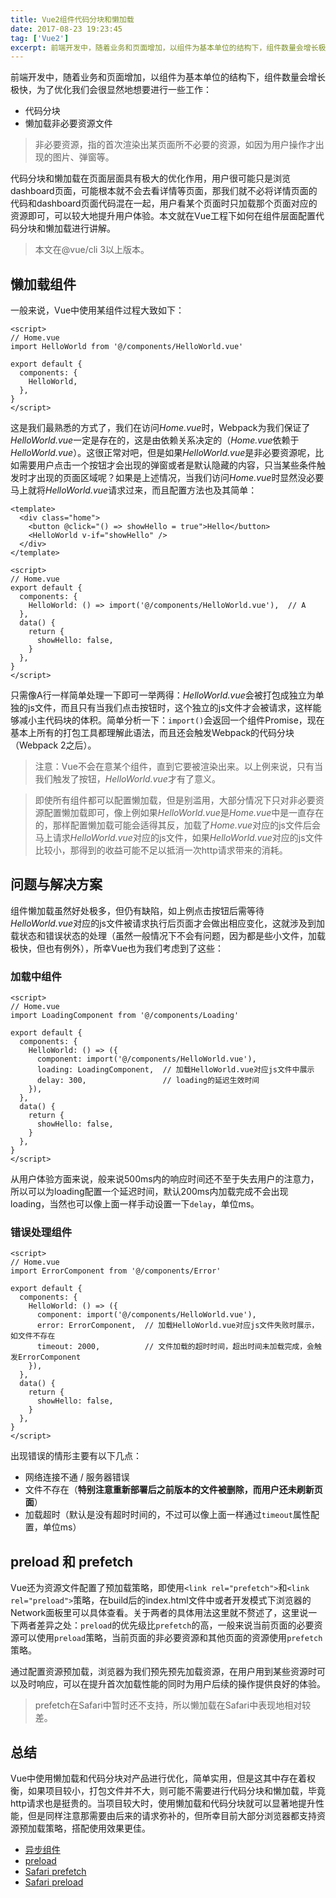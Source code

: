 ```yaml
---
title: Vue2组件代码分块和懒加载
date: 2017-08-23 19:23:45
tag: ['Vue2']
excerpt: 前端开发中，随着业务和页面增加，以组件为基本单位的结构下，组件数量会增长极快，为了优化我们经常需要进行代码分块和对非必要资源文件进行懒加载。
---
```


前端开发中，随着业务和页面增加，以组件为基本单位的结构下，组件数量会增长极快，为了优化我们会很显然地想要进行一些工作：

- 代码分块
- 懒加载非必要资源文件

> 非必要资源，指的首次渲染出某页面所不必要的资源，如因为用户操作才出现的图片、弹窗等。

代码分块和懒加载在页面层面具有极大的优化作用，用户很可能只是浏览dashboard页面，可能根本就不会去看详情等页面，那我们就不必将详情页面的代码和dashboard页面代码混在一起，用户看某个页面时只加载那个页面对应的资源即可，可以较大地提升用户体验。本文就在Vue工程下如何在组件层面配置代码分块和懒加载进行讲解。

> 本文在@vue/cli 3以上版本。

## 懒加载组件

一般来说，Vue中使用某组件过程大致如下：

```vue
<script>
// Home.vue
import HelloWorld from '@/components/HelloWorld.vue'

export default {
  components: {
    HelloWorld,
  },
}
</script>
```

这是我们最熟悉的方式了，我们在访问*Home.vue*时，Webpack为我们保证了*HelloWorld.vue*一定是存在的，这是由依赖关系决定的（*Home.vue*依赖于*HelloWorld.vue*）。这很正常对吧，但是如果*HelloWorld.vue*是非必要资源呢，比如需要用户点击一个按钮才会出现的弹窗或者是默认隐藏的内容，只当某些条件触发时才出现的页面区域呢？如果是上述情况，当我们访问*Home.vue*时显然没必要马上就将*HelloWorld.vue*请求过来，而且配置方法也及其简单：

```vue
<template>
  <div class="home">
    <button @click="() => showHello = true">Hello</button>
    <HelloWorld v-if="showHello" />
  </div>
</template>

<script>
// Home.vue
export default {
  components: {
    HelloWorld: () => import('@/components/HelloWorld.vue'),  // A
  },
  data() {
    return {
      showHello: false,
    }
  },
}
</script>
```

只需像A行一样简单处理一下即可一举两得：*HelloWorld.vue*会被打包成独立为单独的js文件，而且只有当我们点击按钮时，这个独立的js文件才会被请求，这样能够减小主代码块的体积。简单分析一下：`import()`会返回一个组件Promise，现在基本上所有的打包工具都理解此语法，而且还会触发Webpack的代码分块（Webpack 2之后）。

> 注意：Vue不会在意某个组件，直到它要被渲染出来。以上例来说，只有当我们触发了按钮，*HelloWorld.vue*才有了意义。

> 即使所有组件都可以配置懒加载，但是别滥用，大部分情况下只对非必要资源配置懒加载即可，像上例如果*HelloWorld.vue*是*Home.vue*中是一直存在的，那样配置懒加载可能会适得其反，加载了*Home.vue*对应的js文件后会马上请求*HelloWorld.vue*对应的js文件，如果*HelloWorld.vue*对应的js文件比较小，那得到的收益可能不足以抵消一次http请求带来的消耗。

## 问题与解决方案

组件懒加载虽然好处极多，但仍有缺陷，如上例点击按钮后需等待*HelloWorld.vue*对应的js文件被请求执行后页面才会做出相应变化，这就涉及到加载状态和错误状态的处理（虽然一般情况下不会有问题，因为都是些小文件，加载极快，但也有例外），所幸Vue也为我们考虑到了这些：

### 加载中组件

```vue
<script>
// Home.vue
import LoadingComponent from '@/components/Loading'

export default {
  components: {
    HelloWorld: () => ({
      component: import('@/components/HelloWorld.vue'),
      loading: LoadingComponent,  // 加载HelloWorld.vue对应js文件中展示
      delay: 300,                 // loading的延迟生效时间
    }),
  },
  data() {
    return {
      showHello: false,
    }
  },
}
</script>
```

从用户体验方面来说，般来说500ms内的响应时间还不至于失去用户的注意力，所以可以为loading配置一个延迟时间，默认200ms内加载完成不会出现loading，当然也可以像上面一样手动设置一下`delay`，单位ms。

### 错误处理组件

```vue
<script>
// Home.vue
import ErrorComponent from '@/components/Error'

export default {
  components: {
    HelloWorld: () => ({
      component: import('@/components/HelloWorld.vue'),
      error: ErrorComponent,  // 加载HelloWorld.vue对应js文件失败时展示，如文件不存在
      timeout: 2000,          // 文件加载的超时时间，超出时间未加载完成，会触发ErrorComponent
    }),
  },
  data() {
    return {
      showHello: false,
    }
  },
}
</script>
```

出现错误的情形主要有以下几点：

- 网络连接不通 / 服务器错误
- 文件不存在（**特别注意重新部署后之前版本的文件被删除，而用户还未刷新页面**）
- 加载超时（默认是没有超时时间的，不过可以像上面一样通过`timeout`属性配置，单位ms）

## preload 和 prefetch

Vue还为资源文件配置了预加载策略，即使用`<link rel="prefetch">`和`<link rel="preload">`策略，在build后的index.html文件中或者开发模式下浏览器的Network面板里可以具体查看。关于两者的具体用法这里就不赘述了，这里说一下两者差异之处：`preload`的优先级比`prefetch`的高，一般来说当前页面的必要资源可以使用`preload`策略，当前页面的非必要资源和其他页面的资源使用`prefetch`策略。

通过配置资源预加载，浏览器为我们预先预先加载资源，在用户用到某些资源时可以及时响应，可以在提升首次加载性能的同时为用户后续的操作提供良好的体验。

> prefetch在Safari中暂时还不支持，所以懒加载在Safari中表现地相对较差。

## 总结

Vue中使用懒加载和代码分块对产品进行优化，简单实用，但是这其中存在着权衡，如果项目较小，打包文件并不大，则可能不需要进行代码分块和懒加载，毕竟http请求也是挺贵的。当项目较大时，使用懒加载和代码分块就可以显著地提升性能，但是同样注意那需要由后来的请求弥补的，但所幸目前大部分浏览器都支持资源预加载策略，搭配使用效果更佳。

- [异步组件](https://vuejs.org/v2/guide/components-dynamic-async.html#Async-Components)
- [preload](https://developer.mozilla.org/en-US/docs/Web/HTML/Preloading_content)
- [Safari prefetch](https://caniuse.com/#search=prefetch)
- [Safari preload](https://caniuse.com/#search=preload)
